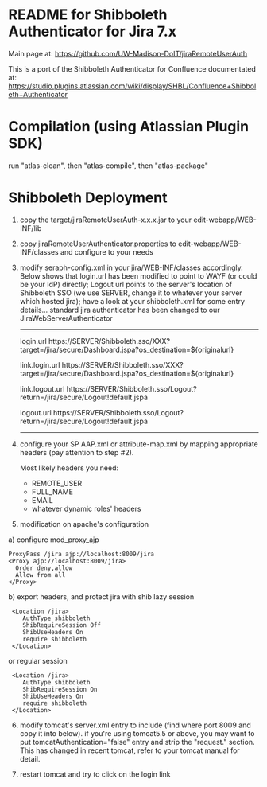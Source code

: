 README for Shibboleth Authenticator for Jira 7.x
================================================

Main page at:
https://github.com/UW-Madison-DoIT/jiraRemoteUserAuth

This is a port of the Shibboleth Authenticator for Confluence documentated at:
https://studio.plugins.atlassian.com/wiki/display/SHBL/Confluence+Shibboleth+Authenticator


Compilation (using Atlassian Plugin SDK)
========================================

run "atlas-clean", then "atlas-compile", then "atlas-package"


Shibboleth Deployment
=====================

1) copy the target/jiraRemoteUserAuth-x.x.x.jar to your
   edit-webapp/WEB-INF/lib

2) copy jiraRemoteUserAuthenticator.properties to edit-webapp/WEB-INF/classes
   and configure to your needs

3) modify seraph-config.xml in your jira/WEB-INF/classes accordingly. Below
   shows that login.url has been modified to point to WAYF (or could be your 
   IdP) directly; Logout url points to the server's location of Shibboleth SSO 
   (we use SERVER, change it to whatever your server which hosted 
   jira); have a look at your shibboleth.xml for some entry details... 
   standard jira authenticator has been changed to our 
   JiraWebServerAuthenticator

   -----------------

    <param-name>login.url</param-name>
    <param-value>https://SERVER/Shibboleth.sso/XXX?target=/jira/secure/Dashboard.jspa?os_destination=${originalurl}</param-value>
    
    <param-name>link.login.url</param-name>
    <param-value>https://SERVER/Shibboleth.sso/XXX?target=/jira/secure/Dashboard.jspa?os_destination=${originalurl}</param-value>
    
    <param-name>link.logout.url</param-name>
    <param-value>https://SERVER/Shibboleth.sso/Logout?return=/jira/secure/Logout!default.jspa</param-value>
    
    <param-name>logout.url</param-name>
    <param-value>https://SERVER/Shibboleth.sso/Logout?return=/jira/secure/Logout!default.jspa</param-value>
    
    <!-- <authenticator class="com.atlassian.seraph.auth.DefaultAuthenticator"/> -->
    <authenticator class="shibauth.jira.authentication.shibboleth.RemoteUserAuthenticator"/>

   -----------------

4) configure your SP AAP.xml or attribute-map.xml by mapping appropriate headers (pay attention to step #2).
   
   Most likely headers you need: 
   * REMOTE_USER
   * FULL_NAME
   * EMAIL
   * whatever dynamic roles' headers

5) modification on apache's configuration
  
  a) configure mod_proxy_ajp

    ProxyPass /jira ajp://localhost:8009/jira
    <Proxy ajp://localhost:8009/jira>
      Order deny,allow
      Allow from all
    </Proxy>
  
  b) export headers, and protect jira with shib lazy session
  
     <Location /jira>
        AuthType shibboleth
        ShibRequireSession Off
        ShibUseHeaders On
        require shibboleth
     </Location>

   or regular session

     <Location /jira>
        AuthType shibboleth
        ShibRequireSession On
        ShibUseHeaders On
        require shibboleth
     </Location>

6) modify tomcat's server.xml entry to include (find where port 8009 and copy
   it into below). if you're using tomcat5.5 or above, you may want to put
   tomcatAuthentication="false" entry and strip the "request." section. This has
   changed in recent tomcat, refer to your tomcat manual for detail.

<Connector port="8009"
           tomcatAuthentication="false"
           address="127.0.0.1" 
           enableLookups="false"
           redirectPort="8443"
           protocol="AJP/1.3" />


7) restart tomcat and try to click on the login link

